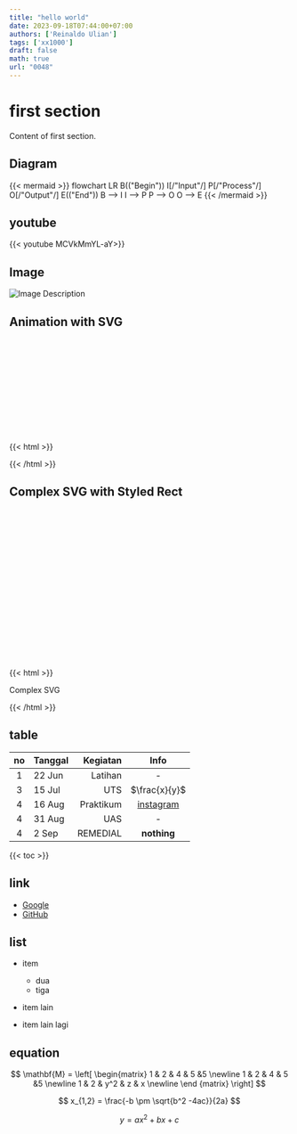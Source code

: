 ```yaml
---
title: "hello world"
date: 2023-09-18T07:44:00+07:00
authors: ['Reinaldo Ulian']
tags: ['xx1000']
draft: false
math: true
url: "0048"
---
```

# first section
Content of first section.
## Diagram

{{< mermaid >}}
flowchart LR
  B(("Begin"))
  I[/"Input"/]
  P[/"Process"/]
  O[/"Output"/]
  E(("End"))
  B --> I
  I --> P
  P --> O
  O --> E
{{< /mermaid >}}

## youtube
{{< youtube MCVkMmYL-aY>}}
## Image
![Image Description](https://assets.pikiran-rakyat.com/crop/0x0:0x0/x/photo/2023/02/17/3967434348.png)
## Animation with SVG

{{< html >}}
<svg width="200" height="200" xmlns="http://www.w3.org/2000/svg">
  <!-- Rectangle with animation -->
  <rect x="10" y="10" width="50" height="50" fill="blue">
    <animate attributeName="width" from="50" to="150" dur="2s" begin="0s" repeatCount="indefinite" />
    <animate attributeName="height" from="50" to="150" dur="2s" begin="0s" repeatCount="indefinite" />
    <animate attributeName="fill" values="blue;red;green;blue" dur="4s" begin="0s" repeatCount="indefinite" />
  </rect>
</svg>
{{< /html >}}

## Complex SVG with Styled Rect

{{< html >}}
<svg width="400" height="300" xmlns="http://www.w3.org/2000/svg">
  <!-- Rectangle with gradients -->
  <defs>
    <linearGradient id="grad1" x1="0%" y1="0%" x2="100%" y2="0%">
      <stop offset="0%" style="stop-color:rgb(255,0,0);stop-opacity:1" />
      <stop offset="100%" style="stop-color:rgb(0,0,255);stop-opacity:1" />
    </linearGradient>
  </defs>
  
  <rect x="20" y="20" width="200" height="100" fill="url(#grad1)" stroke="green" stroke-width="3" />
  
  <!-- Text element -->
  <text x="30" y="160" font-family="Arial" font-size="24" fill="black">Complex SVG</text>
  
  <!-- Circle with animation -->
  <circle cx="250" cy="150" r="20" fill="orange">
    <animate attributeName="r" from="20" to="50" dur="2s" begin="0s" repeatCount="indefinite" />
  </circle>
</svg>
{{< /html >}}

## table
no| Tanggal | Kegiatan | Info
:-: | :- | -: | :-:
1 | 22 Jun | Latihan | -
3 | 15 Jul | UTS | $\frac{x}{y}$
4 | 16 Aug | Praktikum| [instagram](https://www.instagram.com)
4 | 31 Aug | UAS | -
4 | 2 Sep | REMEDIAL | **nothing** 


{{< toc >}}
## link

- [Google](https://www.google.com/)
- [GitHub](https://github.com)

## list

+ item
    - dua
    - tiga

+ item lain
+ item lain lagi

## equation

$$
\mathbf{M} =
\left[
\begin{matrix}
1 & 2 & 4 & 5 &5 \newline
1 & 2 & 4 & 5 &5 \newline
1 & 2 & y^2 & z & x \newline
\end {matrix}
\right]
$$

$$
x_{1,2} = \frac{-b \pm \sqrt{b^2 -4ac}}{2a}
$$

$$
\tag{23}
y = ax^2 + bx +c
$$
